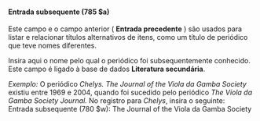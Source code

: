 #### **Entrada subsequente (785 $a)**

Este campo e o campo anterior ( **Entrada precedente** ) são usados para listar e relacionar títulos alternativos de itens, como um título de periódico que teve nomes diferentes.

Insira aqui o nome pelo qual o periódico foi subsequentemente conhecido. Este campo é ligado à base de dados **Literatura secundária**.

_Exemplo:_ O periódico _Chelys. The Journal of the Viola da Gamba Society_ existiu entre 1969 e 2004, quando foi sucedido pelo periódico _The Viola da Gamba Society Journal._ No registro para _Chelys_, insira o seguinte:  
Entrada subsequente (780 $w): The Journal of the Viola da Gamba Society
